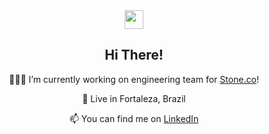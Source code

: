 <div align="center">
  <img src="https://user-images.githubusercontent.com/2353216/193308373-e1dabb86-4daf-493e-b8ab-61457e66513a.gif" width="30"><br>
  <h2>Hi There!</h2>
 
  👨🏾‍💻 
  I’m currently working on engineering team for [Stone.co](https://www.stone.co)!

  📍
  Live in Fortaleza, Brazil

  📫 
  You can find me on [LinkedIn](https://www.linkedin.com/in/euduardoborges)
</div>
